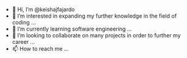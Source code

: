- 👋 Hi, I’m @keishajfajardo
- 👀 I’m interested in expanding my further knowledge in the field of coding ...
- 🌱 I’m currently learning software engineering ...
- 💞️ I’m looking to collaborate on many projects in order to further my career ...
- 📫 How to reach me ...

<!---
keishajfajardo/keishajfajardo is a ✨ special ✨ repository because its `README.md` (this file) appears on your GitHub profile.
You can click the Preview link to take a look at your changes.
--->
